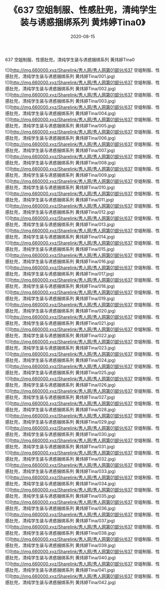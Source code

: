 ﻿---
layout: post
title:  《637 空姐制服、性感肚兜，清纯学生装与诱惑捆绑系列 黄炜婷Tina0》
date:   2020-08-15
img: http://img.660000.xyz/Sharelink/秀人网/秀人网第01部分/637 空姐制服、性感肚兜，清纯学生装与诱惑捆绑系列 黄炜婷Tina0/000.jpg
categories: [美女, 清纯, 唯美]
---

637 空姐制服、性感肚兜，清纯学生装与诱惑捆绑系列 黄炜婷Tina0

  ![](http://img.660000.xyz/Sharelink/秀人网/秀人网第01部分/637 空姐制服、性感肚兜，清纯学生装与诱惑捆绑系列 黄炜婷Tina/001.jpg) <br> ![](http://img.660000.xyz/Sharelink/秀人网/秀人网第01部分/637 空姐制服、性感肚兜，清纯学生装与诱惑捆绑系列 黄炜婷Tina/002.jpg) <br> ![](http://img.660000.xyz/Sharelink/秀人网/秀人网第01部分/637 空姐制服、性感肚兜，清纯学生装与诱惑捆绑系列 黄炜婷Tina/003.jpg) <br> ![](http://img.660000.xyz/Sharelink/秀人网/秀人网第01部分/637 空姐制服、性感肚兜，清纯学生装与诱惑捆绑系列 黄炜婷Tina/004.jpg) <br> ![](http://img.660000.xyz/Sharelink/秀人网/秀人网第01部分/637 空姐制服、性感肚兜，清纯学生装与诱惑捆绑系列 黄炜婷Tina/005.jpg) <br> ![](http://img.660000.xyz/Sharelink/秀人网/秀人网第01部分/637 空姐制服、性感肚兜，清纯学生装与诱惑捆绑系列 黄炜婷Tina/006.jpg) <br> ![](http://img.660000.xyz/Sharelink/秀人网/秀人网第01部分/637 空姐制服、性感肚兜，清纯学生装与诱惑捆绑系列 黄炜婷Tina/007.jpg) <br> ![](http://img.660000.xyz/Sharelink/秀人网/秀人网第01部分/637 空姐制服、性感肚兜，清纯学生装与诱惑捆绑系列 黄炜婷Tina/008.jpg) <br> ![](http://img.660000.xyz/Sharelink/秀人网/秀人网第01部分/637 空姐制服、性感肚兜，清纯学生装与诱惑捆绑系列 黄炜婷Tina/009.jpg) <br> ![](http://img.660000.xyz/Sharelink/秀人网/秀人网第01部分/637 空姐制服、性感肚兜，清纯学生装与诱惑捆绑系列 黄炜婷Tina/010.jpg) <br> ![](http://img.660000.xyz/Sharelink/秀人网/秀人网第01部分/637 空姐制服、性感肚兜，清纯学生装与诱惑捆绑系列 黄炜婷Tina/011.jpg) <br> ![](http://img.660000.xyz/Sharelink/秀人网/秀人网第01部分/637 空姐制服、性感肚兜，清纯学生装与诱惑捆绑系列 黄炜婷Tina/012.jpg) <br> ![](http://img.660000.xyz/Sharelink/秀人网/秀人网第01部分/637 空姐制服、性感肚兜，清纯学生装与诱惑捆绑系列 黄炜婷Tina/013.jpg) <br> ![](http://img.660000.xyz/Sharelink/秀人网/秀人网第01部分/637 空姐制服、性感肚兜，清纯学生装与诱惑捆绑系列 黄炜婷Tina/014.jpg) <br> ![](http://img.660000.xyz/Sharelink/秀人网/秀人网第01部分/637 空姐制服、性感肚兜，清纯学生装与诱惑捆绑系列 黄炜婷Tina/015.jpg) <br> ![](http://img.660000.xyz/Sharelink/秀人网/秀人网第01部分/637 空姐制服、性感肚兜，清纯学生装与诱惑捆绑系列 黄炜婷Tina/016.jpg) <br> ![](http://img.660000.xyz/Sharelink/秀人网/秀人网第01部分/637 空姐制服、性感肚兜，清纯学生装与诱惑捆绑系列 黄炜婷Tina/017.jpg) <br> ![](http://img.660000.xyz/Sharelink/秀人网/秀人网第01部分/637 空姐制服、性感肚兜，清纯学生装与诱惑捆绑系列 黄炜婷Tina/018.jpg) <br> ![](http://img.660000.xyz/Sharelink/秀人网/秀人网第01部分/637 空姐制服、性感肚兜，清纯学生装与诱惑捆绑系列 黄炜婷Tina/019.jpg) <br> ![](http://img.660000.xyz/Sharelink/秀人网/秀人网第01部分/637 空姐制服、性感肚兜，清纯学生装与诱惑捆绑系列 黄炜婷Tina/020.jpg) <br> ![](http://img.660000.xyz/Sharelink/秀人网/秀人网第01部分/637 空姐制服、性感肚兜，清纯学生装与诱惑捆绑系列 黄炜婷Tina/021.jpg) <br> ![](http://img.660000.xyz/Sharelink/秀人网/秀人网第01部分/637 空姐制服、性感肚兜，清纯学生装与诱惑捆绑系列 黄炜婷Tina/022.jpg) <br> ![](http://img.660000.xyz/Sharelink/秀人网/秀人网第01部分/637 空姐制服、性感肚兜，清纯学生装与诱惑捆绑系列 黄炜婷Tina/023.jpg) <br> ![](http://img.660000.xyz/Sharelink/秀人网/秀人网第01部分/637 空姐制服、性感肚兜，清纯学生装与诱惑捆绑系列 黄炜婷Tina/024.jpg) <br> ![](http://img.660000.xyz/Sharelink/秀人网/秀人网第01部分/637 空姐制服、性感肚兜，清纯学生装与诱惑捆绑系列 黄炜婷Tina/025.jpg) <br> ![](http://img.660000.xyz/Sharelink/秀人网/秀人网第01部分/637 空姐制服、性感肚兜，清纯学生装与诱惑捆绑系列 黄炜婷Tina/026.jpg) <br> ![](http://img.660000.xyz/Sharelink/秀人网/秀人网第01部分/637 空姐制服、性感肚兜，清纯学生装与诱惑捆绑系列 黄炜婷Tina/027.jpg) <br> ![](http://img.660000.xyz/Sharelink/秀人网/秀人网第01部分/637 空姐制服、性感肚兜，清纯学生装与诱惑捆绑系列 黄炜婷Tina/028.jpg) <br> ![](http://img.660000.xyz/Sharelink/秀人网/秀人网第01部分/637 空姐制服、性感肚兜，清纯学生装与诱惑捆绑系列 黄炜婷Tina/029.jpg) <br> ![](http://img.660000.xyz/Sharelink/秀人网/秀人网第01部分/637 空姐制服、性感肚兜，清纯学生装与诱惑捆绑系列 黄炜婷Tina/030.jpg) <br> ![](http://img.660000.xyz/Sharelink/秀人网/秀人网第01部分/637 空姐制服、性感肚兜，清纯学生装与诱惑捆绑系列 黄炜婷Tina/031.jpg) <br> ![](http://img.660000.xyz/Sharelink/秀人网/秀人网第01部分/637 空姐制服、性感肚兜，清纯学生装与诱惑捆绑系列 黄炜婷Tina/032.jpg) <br> ![](http://img.660000.xyz/Sharelink/秀人网/秀人网第01部分/637 空姐制服、性感肚兜，清纯学生装与诱惑捆绑系列 黄炜婷Tina/033.jpg) <br> ![](http://img.660000.xyz/Sharelink/秀人网/秀人网第01部分/637 空姐制服、性感肚兜，清纯学生装与诱惑捆绑系列 黄炜婷Tina/034.jpg) <br> ![](http://img.660000.xyz/Sharelink/秀人网/秀人网第01部分/637 空姐制服、性感肚兜，清纯学生装与诱惑捆绑系列 黄炜婷Tina/035.jpg) <br> ![](http://img.660000.xyz/Sharelink/秀人网/秀人网第01部分/637 空姐制服、性感肚兜，清纯学生装与诱惑捆绑系列 黄炜婷Tina/036.jpg) <br> ![](http://img.660000.xyz/Sharelink/秀人网/秀人网第01部分/637 空姐制服、性感肚兜，清纯学生装与诱惑捆绑系列 黄炜婷Tina/037.jpg) <br> ![](http://img.660000.xyz/Sharelink/秀人网/秀人网第01部分/637 空姐制服、性感肚兜，清纯学生装与诱惑捆绑系列 黄炜婷Tina/038.jpg) <br> ![](http://img.660000.xyz/Sharelink/秀人网/秀人网第01部分/637 空姐制服、性感肚兜，清纯学生装与诱惑捆绑系列 黄炜婷Tina/039.jpg) <br> ![](http://img.660000.xyz/Sharelink/秀人网/秀人网第01部分/637 空姐制服、性感肚兜，清纯学生装与诱惑捆绑系列 黄炜婷Tina/040.jpg) <br> ![](http://img.660000.xyz/Sharelink/秀人网/秀人网第01部分/637 空姐制服、性感肚兜，清纯学生装与诱惑捆绑系列 黄炜婷Tina/041.jpg) <br> ![](http://img.660000.xyz/Sharelink/秀人网/秀人网第01部分/637 空姐制服、性感肚兜，清纯学生装与诱惑捆绑系列 黄炜婷Tina/042.jpg) <br>